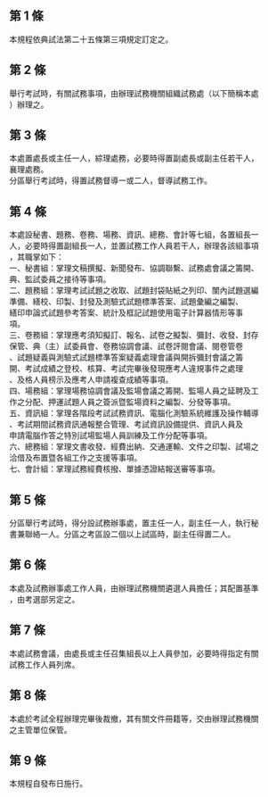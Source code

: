 第 1 條
-------
本規程依典試法第二十五條第三項規定訂定之。

第 2 條
-------
舉行考試時，有關試務事項，由辦理試務機關組織試務處（以下簡稱本處  
）辦理之。

第 3 條
-------
本處置處長或主任一人，綜理處務，必要時得置副處長或副主任若干人，  
襄理處務。  
分區舉行考試時，得置試務督導一或二人，督導試務工作。

第 4 條
-------
本處設秘書、題務、卷務、場務、資訊、總務、會計等七組，各置組長一  
人，必要時得置副組長一人，並置試務工作人員若干人，辦理各該組事項  
，其職掌如下：  
一、秘書組：掌理文稿撰擬、新聞發布、協調聯繫、試務處會議之籌開、  
    典、監試委員之接待等事項。  
二、題務組：掌理考試試題之收取、試題封袋貼紙之列印、闈內試題選編  
    準備、繕校、印製、封發及測驗式試題標準答案、試題彙編之編製、  
    繕印申論式試題參考答案、統計及框記試題使用電子計算器情形等事  
    項。  
三、卷務組：掌理應考須知擬訂、報名、試卷之擬製、彌封、收發、封存  
    保管、典（主）試委員會、卷務協調會議、試卷評閱會議、閱卷管卷  
    、試題疑義與測驗式試題標準答案疑義處理會議與開拆彌封會議之籌  
    開、考試成績之登校、核算、考試完畢後發現應考人違規事件之處理  
    、及格人員榜示及應考人申請複查成績等事項。  
四、場務組：掌理場務協調會議及監場會議之籌開、監場人員之延聘及工  
    作之分配、押運試題人員之簽派暨監場資料之編製、分發等事項。  
五、資訊組：掌理各階段考試試務資訊、電腦化測驗系統維護及操作輔導  
    、考試期間試務資訊通報整合管理、考試資訊設備提供、資訊人員及  
    申請電腦作答之特別試場監場人員訓練及工作分配等事項。  
六、總務組：掌理文書收發、經費出納、交通運輸、文件之印製、試場之  
    洽借及布置暨各組工作之支援等事項。  
七、會計組：掌理試務經費核撥、單據憑證結報送審等事項。

第 5 條
-------
分區舉行考試時，得分設試務辦事處，置主任一人，副主任一人，執行秘  
書兼聯絡一人。分區之考區設二個以上試區時，副主任得置二人。

第 6 條
-------
本處及試務辦事處工作人員，由辦理試務機關遴選人員擔任；其配置基準  
，由考選部另定之。

第 7 條
-------
本處試務會議，由處長或主任召集組長以上人員參加，必要時得指定有關  
試務工作人員列席。

第 8 條
-------
本處於考試全程辦理完畢後裁撤，其有關文件冊籍等，交由辦理試務機關  
之主管單位保管。

第 9 條
-------
本規程自發布日施行。

